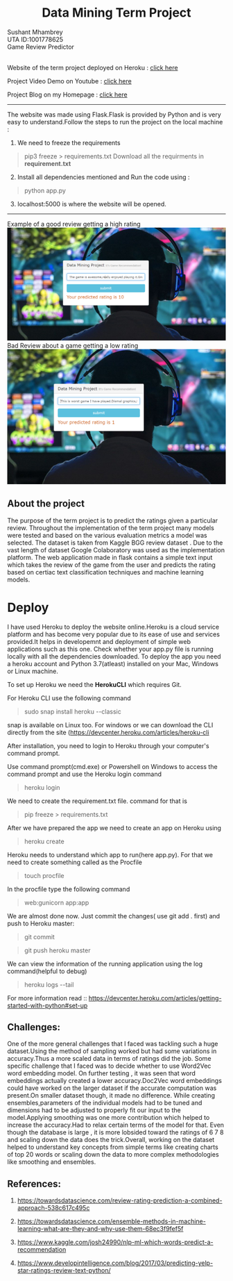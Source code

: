 # <center>Data Mining Term Project</center>
Sushant Mhambrey<br>
UTA ID:1001778625 <br>
Game Review Predictor<br> <br>

Website of the term project deployed on Heroku : [click here](https://termprojectdm.herokuapp.com/)

Project Video Demo on Youtube : [click here](https://www.youtube.com/watch?v=p0x3xA96Z-8&feature=youtu.be)

Project Blog on my Homepage : [click here](https://sushantmhambrey.github.io/post/final/)

***
The website was made using Flask.Flask is provided by Python and is very easy to understand.Follow the steps to run the project on the local machine :<br>

1. We need to freeze the requirements 
>pip3 freeze > requirements.txt 
Download all the requirments in **requirement.txt**

2. Install all dependencies mentioned and Run the code using :
>python app.py

3. localhost:5000 is where the website will be opened.

***
Example of a good review getting a high rating
![Good review](https://github.com/sushantmhambrey/DM-Term-Project/blob/master/dm1.PNG) 
Bad Review about a game getting a low rating
![Bad Review](https://github.com/sushantmhambrey/DM-Term-Project/blob/master/dm2.PNG) 



## About the project
The purpose of the term project is to predict the ratings given a particular review. Throughout the implementation of the term project many models were tested and based on the various evaluation metrics a model was selected. The dataset is taken from Kaggle BGG review dataset . Due to the vast length of dataset Google Colaboratory was used as the implementation platform. The web application made in flask contains a simple text input which takes the review of the game from the user and predicts the rating based on certiac text classification techniques and machine learning models.


# Deploy
I have used Heroku to deploy the website online.Heroku is a cloud service platform and has become very popular due to its ease of use and services provided.It helps in developemnt and deployment of simple web applications such as this one.
Check whether your app.py file is running locally with all the dependencies downloaded.
To deploy the app you need a heroku account and Python 3.7(atleast) installed on your Mac, Windows or Linux machine.

To set up Heroku we need the **HerokuCLI** which requires Git.

For Heroku CLI use the following command
>sudo snap install heroku --classic

snap is available on Linux too. For windows or we can download the CLI directly from the site (https://devcenter.heroku.com/articles/heroku-cli

After installation, you need to login to Heroku through your computer's command prompt.

Use command prompt(cmd.exe) or Powershell on Windows to access the command prompt and use the Heroku login command
>heroku login

We need to create the requirement.txt file. command for that is
>pip freeze > requirements.txt

After we have prepared the app we need to create an app on Heroku using
>heroku create

Heroku needs to understand which app to run(here app.py). For that we need to create something called as the Procfile
>touch procfile

In the procfile type the following command
>web:gunicorn app:app

We are almost done now. Just commit the changes( use git add . first) and push to Heroku master:
>git commit

>git push heroku master

We can view the information of the running application using the log command(helpful to debug)
>heroku logs --tail


For more information read ::
https://devcenter.heroku.com/articles/getting-started-with-python#set-up


## Challenges:
One of the more general challenges that I faced was tackling such a huge dataset.Using the method of sampling worked but had some variations in accuracy.Thus a more scaled data in terms of ratings did the job.
Some specific challenge that I faced was to decide whether to use Word2Vec word embedding model. On further testing , it was seen that word embeddings actually created a lower accuracy.Doc2Vec word embeddings could have worked on the larger dataset if the accurate computation was present.On smaller dataset though, it made no difference. While creating ensembles,parameters of the individual models had to be tuned and dimensions had to be adjusted to properly fit our input to the model.Applying smoothing was one more contribution which helped to increase the accuracy.Had to relax certain terms of the model for that.
Even though the database is large , it is more lobsided toward the ratings of 6 7 8 and scaling down the data does the trick.Overall, working on the dataset helped to understand key concepts from simple terms like creating charts of top 20 words or scaling down the data to more complex methodologies like smoothing and ensembles.


## References:

1. https://towardsdatascience.com/review-rating-prediction-a-combined-approach-538c617c495c

2. https://towardsdatascience.com/ensemble-methods-in-machine-learning-what-are-they-and-why-use-them-68ec3f9fef5f

3. https://www.kaggle.com/josh24990/nlp-ml-which-words-predict-a-recommendation

4. https://www.developintelligence.com/blog/2017/03/predicting-yelp-star-ratings-review-text-python/




